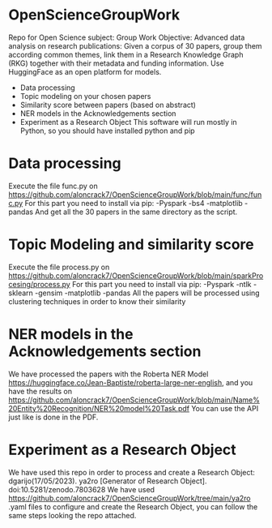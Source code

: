# OpenScienceGroupWork
Repo for Open Science subject: Group Work
Objective: Advanced data analysis on research publications: Given a corpus of 30
papers, group them according common themes, link them in a Research Knowledge
Graph (RKG) together with their metadata and funding information. Use
HuggingFace as an open platform for models.
- Data processing 
- Topic modeling on your chosen papers
- Similarity score between papers (based on abstract)
- NER models in the Acknowledgements section
- Experiment as a Research Object
This software will run mostly in Python, so you should have installed python and pip
# Data processing 
Execute the file func.py on https://github.com/aloncrack7/OpenScienceGroupWork/blob/main/func/func.py
For this part you need to install via pip:
-Pyspark
-bs4
-matplotlib
-pandas
And get all the 30 papers in the same directory as the script.
# Topic Modeling and similarity score
Execute the file process.py on https://github.com/aloncrack7/OpenScienceGroupWork/blob/main/sparkProcesing/process.py
For this part you need to install via pip:
-Pyspark
-ntlk
-sklearn
-gensim
-matplotlib
-pandas
All the papers will be processed using clustering techniques in order to know their similarity
#  NER models in the Acknowledgements section
We have processed the papers with the Roberta NER Model https://huggingface.co/Jean-Baptiste/roberta-large-ner-english, and you have the results on https://github.com/aloncrack7/OpenScienceGroupWork/blob/main/Name%20Entity%20Recognition/NER%20model%20Task.pdf
You can use the API just like is done in the PDF.
# Experiment as a Research Object
We have used this repo in order to process and create a Research Object:
dgarijo(17/05/2023). ya2ro [Generator of Research Object]. doi:10.5281/zenodo.7803628
We have used https://github.com/aloncrack7/OpenScienceGroupWork/tree/main/ya2ro .yaml files to configure and create the Research Object, you can follow the same steps looking the repo attached.
